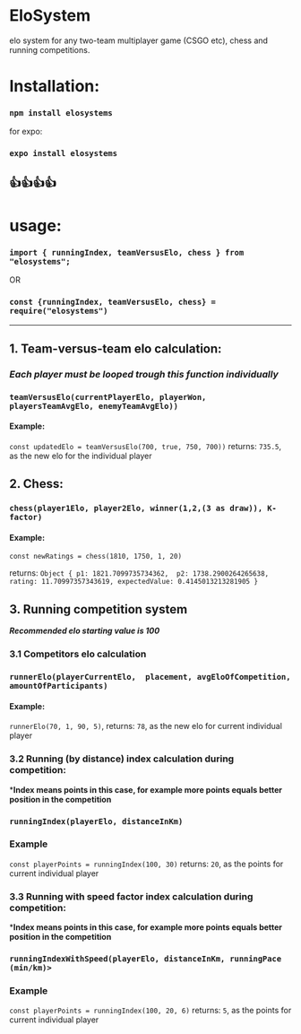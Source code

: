 # EloSystem
elo system for any two-team multiplayer game (CSGO etc), chess and running competitions.

# Installation:
### `npm install elosystems`
for expo:
### `expo install elosystems`
:+1::+1::+1::+1:
-----------------------------------------------------
# usage:

### `import { runningIndex, teamVersusElo, chess } from "elosystems";`

OR

### `const {runningIndex, teamVersusElo, chess} = require("elosystems")`

-------------------------------------------------------

## 1. Team-versus-team elo calculation:
### ***Each player must be looped trough this function individually***

### `teamVersusElo(currentPlayerElo, playerWon, playersTeamAvgElo, enemyTeamAvgElo))`

#### Example:
 `const updatedElo = teamVersusElo(700, true, 750, 700))`
returns: `735.5`, as the new elo for the individual player



## 2. Chess:
### `chess(player1Elo, player2Elo, winner(1,2,(3 as draw)), K-factor)`

#### Example:
`const newRatings = chess(1810, 1750, 1, 20)`

returns:
`Object {
		p1: 1821.7099735734362, 
		p2: 1738.2900264265638, 
 		rating: 11.70997357343619,
  	expectedValue: 0.4145013213281905
 }`
## 3. Running competition system
***Recommended elo starting value is 100***
### 3.1 Competitors elo calculation

### `runnerElo(playerCurrentElo,  placement, avgEloOfCompetition, amountOfParticipants)`

#### Example: 
`runnerElo(70, 1, 90, 5)`, returns: `78`, as the new elo for current individual player


 ### 3.2 Running (by distance) index calculation during competition: 
 ***Index means points in this case, for example more points equals better position in the competition**
### `runningIndex(playerElo, distanceInKm)`

### Example
`const playerPoints = runningIndex(100, 30)`
returns: `20`, as the points for current individual player

### 3.3 Running with speed factor index calculation during competition: 
 ***Index means points in this case, for example more points equals better position in the competition**
### `runningIndexWithSpeed(playerElo, distanceInKm, runningPace (min/km)>`

### Example
`const playerPoints = runningIndex(100, 20, 6)`
returns: `5`, as the points for current individual player


